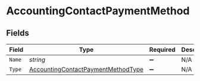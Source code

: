 # AccountingContactPaymentMethod


## Fields

| Field                                                                                               | Type                                                                                                | Required                                                                                            | Description                                                                                         |
| --------------------------------------------------------------------------------------------------- | --------------------------------------------------------------------------------------------------- | --------------------------------------------------------------------------------------------------- | --------------------------------------------------------------------------------------------------- |
| `Name`                                                                                              | *string*                                                                                            | :heavy_minus_sign:                                                                                  | N/A                                                                                                 |
| `Type`                                                                                              | [AccountingContactPaymentMethodType](../../Models/Components/AccountingContactPaymentMethodType.md) | :heavy_minus_sign:                                                                                  | N/A                                                                                                 |